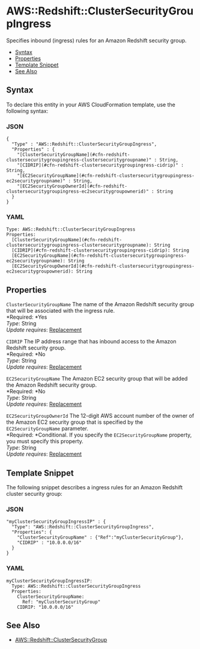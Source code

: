 # AWS::Redshift::ClusterSecurityGroupIngress<a name="aws-resource-redshift-clustersecuritygroupingress"></a>

Specifies inbound \(ingress\) rules for an Amazon Redshift security group\.


+ [Syntax](#aws-resource-redshift-clustersecuritygroupingress-syntax)
+ [Properties](#w3ab2c21c10d936b9)
+ [Template Snippet](#w3ab2c21c10d936c11)
+ [See Also](#w3ab2c21c10d936c13)

## Syntax<a name="aws-resource-redshift-clustersecuritygroupingress-syntax"></a>

To declare this entity in your AWS CloudFormation template, use the following syntax:

### JSON<a name="aws-resource-redshift-clustersecuritygroupingress-syntax.json"></a>

```
{
  "Type" : "AWS::Redshift::ClusterSecurityGroupIngress",
  "Properties" : {
    "[ClusterSecurityGroupName](#cfn-redshift-clustersecuritygroupingress-clustersecuritygroupname)" : String,
    "[CIDRIP](#cfn-redshift-clustersecuritygroupingress-cidrip)" : String,
    "[EC2SecurityGroupName](#cfn-redshift-clustersecuritygroupingress-ec2securitygroupname)" : String,
    "[EC2SecurityGroupOwnerId](#cfn-redshift-clustersecuritygroupingress-ec2securitygroupownerid)" : String
  }
}
```

### YAML<a name="aws-resource-redshift-clustersecuritygroupingress-syntax.yaml"></a>

```
Type: AWS::Redshift::ClusterSecurityGroupIngress
Properties: 
  [ClusterSecurityGroupName](#cfn-redshift-clustersecuritygroupingress-clustersecuritygroupname): String
  [CIDRIP](#cfn-redshift-clustersecuritygroupingress-cidrip): String
  [EC2SecurityGroupName](#cfn-redshift-clustersecuritygroupingress-ec2securitygroupname): String
  [EC2SecurityGroupOwnerId](#cfn-redshift-clustersecuritygroupingress-ec2securitygroupownerid): String
```

## Properties<a name="w3ab2c21c10d936b9"></a>

`ClusterSecurityGroupName`  <a name="cfn-redshift-clustersecuritygroupingress-clustersecuritygroupname"></a>
The name of the Amazon Redshift security group that will be associated with the ingress rule\.  
*Required: *Yes  
*Type*: String  
*Update requires*: [Replacement](using-cfn-updating-stacks-update-behaviors.md#update-replacement)

`CIDRIP`  <a name="cfn-redshift-clustersecuritygroupingress-cidrip"></a>
The IP address range that has inbound access to the Amazon Redshift security group\.  
*Required: *No  
*Type*: String  
*Update requires*: [Replacement](using-cfn-updating-stacks-update-behaviors.md#update-replacement)

`EC2SecurityGroupName`  <a name="cfn-redshift-clustersecuritygroupingress-ec2securitygroupname"></a>
The Amazon EC2 security group that will be added the Amazon Redshift security group\.  
*Required: *No  
*Type*: String  
*Update requires*: [Replacement](using-cfn-updating-stacks-update-behaviors.md#update-replacement)

`EC2SecurityGroupOwnerId`  <a name="cfn-redshift-clustersecuritygroupingress-ec2securitygroupownerid"></a>
The 12\-digit AWS account number of the owner of the Amazon EC2 security group that is specified by the `EC2SecurityGroupName` parameter\.  
*Required: *Conditional\. If you specify the `EC2SecurityGroupName` property, you must specify this property\.  
*Type*: String  
*Update requires*: [Replacement](using-cfn-updating-stacks-update-behaviors.md#update-replacement)

## Template Snippet<a name="w3ab2c21c10d936c11"></a>

The following snippet describes a ingress rules for an Amazon Redshift cluster security group:

### JSON<a name="aws-resource-redshift-clustersecuritygroupingress-example.json"></a>

```
"myClusterSecurityGroupIngressIP" : {
  "Type": "AWS::Redshift::ClusterSecurityGroupIngress",
  "Properties": {
    "ClusterSecurityGroupName" : {"Ref":"myClusterSecurityGroup"},
    "CIDRIP" : "10.0.0.0/16"
  }
}
```

### YAML<a name="aws-resource-redshift-clustersecuritygroupingress-example.yaml"></a>

```
myClusterSecurityGroupIngressIP: 
  Type: AWS::Redshift::ClusterSecurityGroupIngress
  Properties: 
    ClusterSecurityGroupName: 
      Ref: "myClusterSecurityGroup"
    CIDRIP: "10.0.0.0/16"
```

## See Also<a name="w3ab2c21c10d936c13"></a>

+ [AWS::Redshift::ClusterSecurityGroup](aws-resource-redshift-clustersecuritygroup.md)